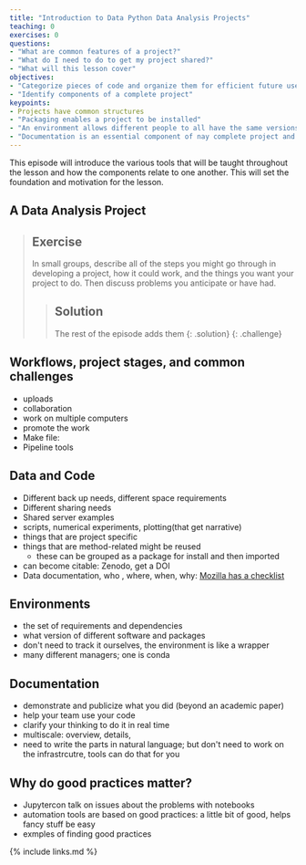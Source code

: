```yaml
---
title: "Introduction to Data Python Data Analysis Projects"
teaching: 0
exercises: 0
questions:
- "What are common features of a project?"
- "What do I need to do to get my project shared?"
- "What will this lesson cover"
objectives:
- "Categorize pieces of code and organize them for efficient future use"
- "Identify components of a complete project"
keypoints:
- Projects have common structures
- "Packaging enables a project to be installed"
- "An environment allows different people to all have the same versions and run software more reliably"
- "Documentation is an essential component of nay complete project and should exist with the code"
---
```


This episode will introduce the various tools that will be taught throughout the lesson and how the components relate to one another.  This will set the foundation and motivation for the lesson.

## A Data Analysis Project

> ## Exercise
> In small groups, describe all of the steps you might go through in developing a project, how it could work, and the things you want your project to do.
> Then discuss problems you anticipate or have had.
>
> > ## Solution
> > The rest of the episode adds them
> {: .solution}
{: .challenge}

## Workflows, project stages, and common challenges

 - uploads
 - collaboration
 - work on multiple computers
 - promote the work
 - Make file:
 - Pipeline tools


## Data and Code

 - Different back up needs, different space requirements
 - Different sharing needs
 - Shared server examples
 - scripts, numerical experiments, plotting(that get narrative)
 - things that are project specific
 - things that are method-related might be reused
    - these can be grouped as a package for install and then imported
 - can become citable: Zenodo, get a DOI
 - Data documentation, who , where, when, why: [Mozilla has a checklist](http://mozillascience.github.io/checklist/)


## Environments

 - the set of requirements and dependencies
 - what version of different  software and packages
 - don't need to track it ourselves, the environment is like a wrapper
 - many different managers; one is conda

## Documentation

 - demonstrate and publicize what you did (beyond an academic paper)
 - help your team use your code
 - clarify your thinking to do it in real time
 - multiscale: overview, details,
 - need to write the parts in natural language; but don't need to work on the infrastrcutre, tools can do that for you

## Why do good practices matter?

- Jupytercon talk on issues about the problems with notebooks
- automation tools are based on good practices: a little bit of good, helps fancy stuff be easy
- exmples of finding good practices


{% include links.md %}
